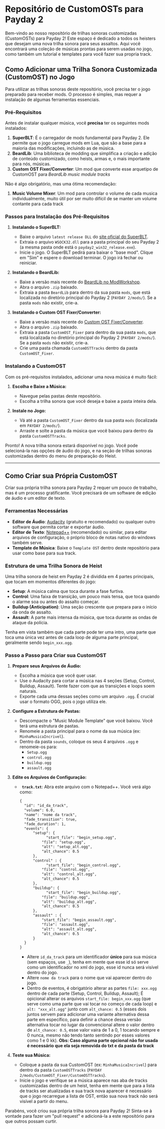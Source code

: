 # Repositório de CustomOSTs para Payday 2

Bem-vindo ao nosso repositório de trilhas sonoras customizadas (CustomOSTs) para Payday 2! Este espaço é dedicado a todos os heisters que desejam uma nova trilha sonora para seus assaltos. Aqui você encontrará uma coleção de músicas prontas para serem usadas no jogo, como também um tutorial e templates para você fazer sua propria track.

## Como Adicionar uma Trilha Sonora Customizada (CustomOST) no Jogo

Para utilizar as trilhas sonoras deste repositório, você precisa ter o jogo preparado para receber mods. O processo é simples, mas requer a instalação de algumas ferramentas essenciais.

### Pré-Requisitos

Antes de instalar qualquer música, você **precisa** ter os seguintes mods instalados:

1.  **SuperBLT**: É o carregador de mods fundamental para Payday 2. Ele permite que o jogo carregue mods em Lua, que são a base para a maioria das modificações, incluindo as de música.
2.  **BeardLib**: Uma biblioteca de modding que simplifica a criação e adição de conteúdo customizado, como heists, armas e, o mais importante para nós, músicas.
3.  **Custom OST Fixer/Converter**: Um mod que converte esse arquetipo de CustomOST para *BeardLib music module tracks*

Não é algo obrigatório, mas uma ótima recomendação:

1.  **Music Volume Mixer**: Um mod para controlar o volume de cada musica individualmente, muito útil por ser muito difícil de se manter um volume contante para cada track

### Passos para Instalação dos Pré-Requisitos

1.  **Instalando o SuperBLT:**
    * Baixe o arquivo `latest release DLL` do [site oficial do SuperBLT](https://superblt.znix.xyz/).
    * Extraia o arquivo `WSOCK32.dll` para a pasta principal do seu Payday 2 (a mesma pasta onde está o `payday2_win32_release.exe`).
    * Inicie o jogo. O SuperBLT pedirá para baixar o "base mod". Clique em "Sim" e espere o download terminar. O jogo irá fechar ou reiniciar.

2.  **Instalando o BeardLib:**
    * Baixe a versão mais recente do [BeardLib no ModWorkshop](https://modworkshop.net/mod/14924).
    * Abra o arquivo `.zip` baixado.
    * Extraia a pasta `BeardLib` para dentro da sua pasta `mods`, que está localizada no diretório principal do Payday 2 (`PAYDAY 2/mods/`). Se a pasta `mods` não existir, crie-a.

2.  **Instalando o Custom OST Fixer/Converter:**
    * Baixe a versão mais recente do [Custom OST Fixer/Converter](https://modworkshop.net/mod/40369).
    * Abra o arquivo `.zip` baixado.
    * Extraia a pasta `CustomOST_Fixer` para dentro da sua pasta `mods`, que está localizada no diretório principal do Payday 2 (`PAYDAY 2/mods/`). Se a pasta `mods` não existir, crie-a.
    * Crie uma pasta chamada `CustomOSTTracks` dentro da pasta `CustomOST_Fixer`.
   
### Instalando a CustomOST 

Com os pré-requisitos instalados, adicionar uma nova música é muito fácil:

1.  **Escolha e Baixe a Música:**
    * Navegue pelas pastas deste repositório.
    * Escolha a trilha sonora que você deseja e baixe a pasta inteira dela.

2.  **Instale no Jogo:**
    * Vá até a pasta `CustomOST_Fixer` dentro da sua pasta `mods` (localizada em `PAYDAY 2/mods/`).
    * Arraste e solte a pasta da música que você baixou para dentro da pasta `CustomOSTTracks`.

Pronto! A nova trilha sonora estará disponível no jogo. Você pode selecioná-la nas opções de áudio do jogo, e na seção de trilhas sonoras customizadas dentro do menu de preparação do Heist.

---

## Como Criar sua Própria CustomOST

Criar sua própria trilha sonora para Payday 2 requer um pouco de trabalho, mas é um processo gratificante. Você precisará de um software de edição de áudio e um editor de texto.

### Ferramentas Necessárias

* **Editor de Áudio**: [Audacity](https://www.audacityteam.org/download/) (gratuito e recomendado) ou qualquer outro software que permita cortar e exportar áudio.
* **Editor de Texto**: [Notepad++](https://notepad-plus-plus.org/) (recomendado) ou similar, para editar arquivos de configuração, o próprio bloco de notas nativo do windows também serve.
* **Template de Música**: Baixe o `Template OST` dentro deste repositório para usar como base para sua track.

### Estrutura de uma Trilha Sonora de Heist

Uma trilha sonora de heist em Payday 2 é dividida em 4 partes principais, que tocam em momentos diferentes do jogo:

* **Setup**: A música calma que toca durante a fase furtiva.
* **Control**: Uma faixa de transição, um pouco mais tensa, que toca quando o alarme soa ou antes do assalto começar.
* **Buildup (Anticipation)**: Uma seção crescente que prepara para o início da onda de assalto.
* **Assault**: A parte mais intensa da música, que toca durante as ondas de ataque da polícia.

Tenha em vista também que cada parte pode ter uma intro, uma parte que toca uma única vez antes de cada loop de alguma parte principal, geralmente sendo `begin_xxx.ogg`.

### Passo a Passo para Criar sua CustomOST

1.  **Prepare seus Arquivos de Áudio:**
    * Escolha a música que você quer usar.
    * Use o Audacity para cortar a música nas 4 seções (Setup, Control, Buildup, Assault). Tente fazer com que as transições e loops soem naturais.
    * Exporte cada uma dessas seções como um arquivo `.ogg`. É crucial usar o formato OGG, pois o jogo utiliza ele.

2.  **Configure a Estrutura de Pastas:**
    * Descompacte o "Music Module Template" que você baixou. Você terá uma estrutura de pastas.
    * Renomeie a pasta principal para o nome da sua música (ex: `MinhaMusicaIncrivel`).
    * Dentro da pasta `sounds`, coloque os seus 4 arquivos `.ogg` e renomeie-os para:
        * `Setup.ogg`
        * `control.ogg`
        * `buildup.ogg`
        * `assault.ogg`

3.  **Edite os Arquivos de Configuração:**
    * **` track.txt`**: Abra este arquivo com o Notepad++. Você verá algo como:
        ```txt
      {
          "id": "id_da_track",
          "volume": 6.0,
          "name": "nome da track",
          "fade_transition": true,
          "fade_duration": 1,
          "events": {
              "setup": {
	                "start_file": "begin_setup.ogg",
                  "file": "setup.ogg",
                  "alt": "setup_alt.ogg",
                  "alt_chance": 0.5
              },
              "control" : { 
	                "start_file": "begin_control.ogg",
                  "file": "control.ogg",
                  "alt": "control_alt.ogg",
                  "alt_chance": 0.5
              },     
              "buildup": {
	                "start_file": "begin_buildup.ogg",
                  "file": "buildup.ogg",
                  "alt": "buildup_alt.ogg",
                  "alt_chance": 0.5
              },
              "assault" : {
                  "start_file": "begin_assault.ogg",
                  "file": "assault.ogg",
                  "alt": "assault_alt.ogg",
                  "alt_chance": 0.5
              }
          }
      }
        ```
        * Altere `id_da_track` para um identificador **único** para sua música (sem espaços, use `_`), tenha em mente que esse id só serve como um identificador no xml do jogo, esse id nunca será visível dentro do jogo.
        * Altere `nome da track` para o nome que vai aparecer dentro do jogo.
        * Dentro de eventos, é obrigatório alterar as partes `file: xxx.ogg` dentro de cada parte (Setup, Control, Buildup, Assault); É opicional alterar os arquivos `start_file: begin_xxx.ogg` (que serve como uma parte que vai tocar no começo de cada loop) e `alt: "xxx_alt.ogg"` junto com `alt_chance: 0.5` (esses dois juntos servem para adicionar uma variante alternativa dessa parte em específico, para definir a chance dessa versão alternativa tocar no lugar da convencional altere o valor dentro de `alt_chance: 0.5`, esse valor vaira de 1 a 0, 1 tocando sempre e 0 nunca, mesmo não tendo tanto sentindo por esses valores como 1 e 0 kk).
        **Obs: Caso alguma parte opcional não for usada é necessário que ela seja removida do txt e da pasta da track**

4.  **Teste sua Música:**
    * Coloque a pasta da sua CustomOST (ex: `MinhaMusicaIncrivel`) para dentro da pasta `CustomOSTTracks` (`PAYDAY 2/mods/CustomOST_Fixer/CustomOSTTracks`).
    * Inicie o jogo e verifique se a música aparece nas aba de tracks customizadas dentro de um heist, tenha em mente que para a lista de tracks ser atualizadas e sua track nova aparecer é necessário que o jogo recarregue a lista de OST, então sua nova track não será visível a partir do menu.

Parabéns, você criou sua própria trilha sonora para Payday 2! Sinta-se à vontade para fazer um "pull request" e adicioná-la a este repositório para que outros possam curtir.
